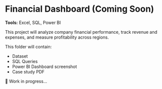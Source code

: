 # Financial Dashboard (Coming Soon)

**Tools:** Excel, SQL, Power BI  

This project will analyze company financial performance, track revenue and expenses, and measure profitability across regions.  

This folder will contain:  
- Dataset  
- SQL Queries  
- Power BI Dashboard screenshot  
- Case study PDF  

🚀 Work in progress...
